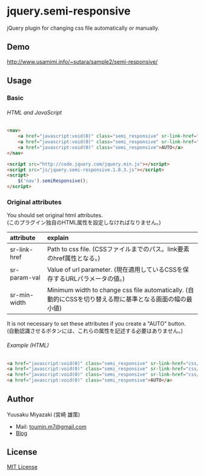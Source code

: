 # jquery.semi-responsive
jQuery plugin for changing css file automatically or manually.

## Demo
http://www.usamimi.info/~sutara/sample2/semi-responsive/

## Usage

### Basic
###### HTML and JavaScript
```html
<nav>
	<a href="javascript:void(0)" class="semi_responsive" sr-link-href="css/pc.css" sr-param-val="pc" sr-min-width="1000">PC</a>
	<a href="javascript:void(0)" class="semi_responsive" sr-link-href="css/sp.css" sr-param-val="sp" sr-min-width="0">Smart Phone</a>
	<a href="javascript:void(0)" class="semi_responsive">AUTO</a>
</nav>

<script src="http://code.jquery.com/jquery.min.js"></script>
<script src="js/jquery.semi-responsive.1.0.3.js"></script>
<script>
	$('nav').semiResponsive();
</script>
```

### Original attributes
You should set original html attributes.  
(このプラグイン独自のHTML属性を設定しなければなりません。)

| attribute  | explain  |
| :----------- |:---------------|
| sr-link-href | Path to css file. (CSSファイルまでのパス。link要素のhref属性となる。) |
| sr-param-val | Value of url parameter. (現在適用しているCSSを保存するURLパラメータの値。) |
| sr-min-width | Minimum width to change css file automatically. (自動的にCSSを切り替える際に基準となる画面の幅の最小値) |

It is not necessary to set these attributes if you create a "AUTO" button.  
(自動認識させるボタンには、これらの属性を記述する必要はありません。)

###### Example (HTML)
```html
<a href="javascript:void(0)" class="semi_responsive" sr-link-href="css/pc.css" sr-param-val="pc" sr-min-width="1200">PC</a>
<a href="javascript:void(0)" class="semi_responsive" sr-link-href="css/tb.css" sr-param-val="tb" sr-min-width="800">Tablet</a>
<a href="javascript:void(0)" class="semi_responsive" sr-link-href="css/sp.css" sr-param-val="sp" sr-min-width="0">Smart Phone</a>
<a href="javascript:void(0)" class="semi_responsive">AUTO</a>
```

## Author
Yuusaku Miyazaki (宮崎 雄策)

- Mail: toumin.m7@gmail.com
- [Blog](http://sutara79.hatenablog.com/entry/2014/06/19/202521)

## License
[MIT License](http://www.opensource.org/licenses/mit-license.php)
